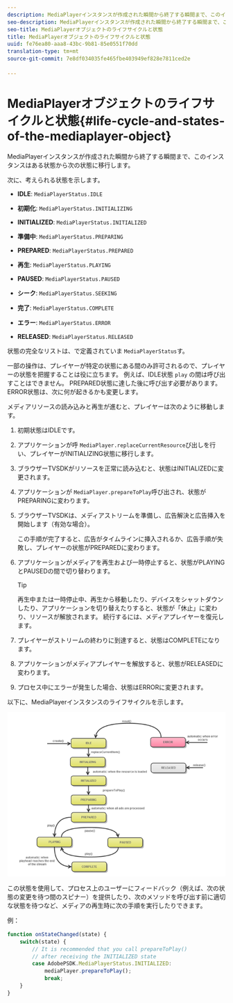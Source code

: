 ```yaml
---
description: MediaPlayerインスタンスが作成された瞬間から終了する瞬間まで、このインスタンスはある状態から次の状態に移行します。
seo-description: MediaPlayerインスタンスが作成された瞬間から終了する瞬間まで、このインスタンスはある状態から次の状態に移行します。
seo-title: MediaPlayerオブジェクトのライフサイクルと状態
title: MediaPlayerオブジェクトのライフサイクルと状態
uuid: fe76ea80-aaa8-43bc-9b81-85e0551f70dd
translation-type: tm+mt
source-git-commit: 7e8df034035fe465fbe403949ef828e7811ced2e

---
```



# MediaPlayerオブジェクトのライフサイクルと状態{#life-cycle-and-states-of-the-mediaplayer-object}

MediaPlayerインスタンスが作成された瞬間から終了する瞬間まで、このインスタンスはある状態から次の状態に移行します。

次に、考えられる状態を示します。

* **IDLE**: `MediaPlayerStatus.IDLE`

* **初期化**: `MediaPlayerStatus.INITIALIZING`

* **INITIALIZED**: `MediaPlayerStatus.INITIALIZED`

* **準備中**: `MediaPlayerStatus.PREPARING`

* **PREPARED**: `MediaPlayerStatus.PREPARED`

* **再生**: `MediaPlayerStatus.PLAYING`

* **PAUSED**: `MediaPlayerStatus.PAUSED`

* **シーク**: `MediaPlayerStatus.SEEKING`

* **完了**: `MediaPlayerStatus.COMPLETE`

* **エラー**: `MediaPlayerStatus.ERROR`

* **RELEASED**: `MediaPlayerStatus.RELEASED`

状態の完全なリストは、で定義されていま `MediaPlayerStatus`す。

一部の操作は、プレイヤーが特定の状態にある間のみ許可されるので、プレイヤーの状態を把握することは役に立ちます。 例えば、IDLE状態 `play` の間は呼び出すことはできません。 PREPARED状態に達した後に呼び出す必要があります。 ERROR状態は、次に何が起きるかも変更します。

メディアリソースの読み込みと再生が進むと、プレイヤーは次のように移動します。

1. 初期状態はIDLEです。
1. アプリケーションが呼 `MediaPlayer.replaceCurrentResource`び出しを行い、プレイヤーがINITIALIZING状態に移行します。
1. ブラウザーTVSDKがリソースを正常に読み込むと、状態はINITIALIZEDに変更されます。
1. アプリケーションが `MediaPlayer.prepareToPlay`呼び出され、状態がPREPARINGに変わります。
1. ブラウザーTVSDKは、メディアストリームを準備し、広告解決と広告挿入を開始します（有効な場合）。

   この手順が完了すると、広告がタイムラインに挿入されるか、広告手順が失敗し、プレイヤーの状態がPREPAREDに変わります。
1. アプリケーションがメディアを再生および一時停止すると、状態がPLAYINGとPAUSEDの間で切り替わります。

   >[!TIP]
   >
   >再生中または一時停止中、再生から移動したり、デバイスをシャットダウンしたり、アプリケーションを切り替えたりすると、状態が「休止」に変わり、リソースが解放されます。 続行するには、メディアプレイヤーを復元します。

1. プレイヤーがストリームの終わりに到達すると、状態はCOMPLETEになります。
1. アプリケーションがメディアプレイヤーを解放すると、状態がRELEASEDに変わります。
1. プロセス中にエラーが発生した場合、状態はERRORに変更されます。

以下に、MediaPlayerインスタンスのライフサイクルを示します。

<!--<a id="fig_DD3DAE7507C549C8A4720A26DFCFFCCB"></a>-->

![](assets/player-state-transitions-diagram-android_1.2_web.png)

この状態を使用して、プロセス上のユーザーにフィードバック（例えば、次の状態の変更を待つ間のスピナー）を提供したり、次のメソッドを呼び出す前に適切な状態を待つなど、メディアの再生時に次の手順を実行したりできます。

例：

```js
function onStateChanged(state) { 
    switch(state) { 
        // It is recommended that you call prepareToPlay()  
        // after receiving the INITIALIZED state             
        case AdobePSDK.MediaPlayerStatus.INITIALIZED: 
            mediaPlayer.prepareToPlay(); 
            break; 
    } 
} 
```

